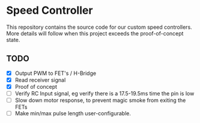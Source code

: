 # Speed Controller
This repository contains the source code for our custom speed controllers. More details will follow when this project exceeds the proof-of-concept state.


## TODO
- [x] Output PWM to FET's / H-Bridge
- [x] Read receiver signal
- [x] Proof of concept
- [ ] Verify RC Input signal, eg verify there is a 17.5-19.5ms time the pin is low
- [ ] Slow down motor response, to prevent magic smoke from exiting the FETs
- [ ] Make min/max pulse length user-configurable.